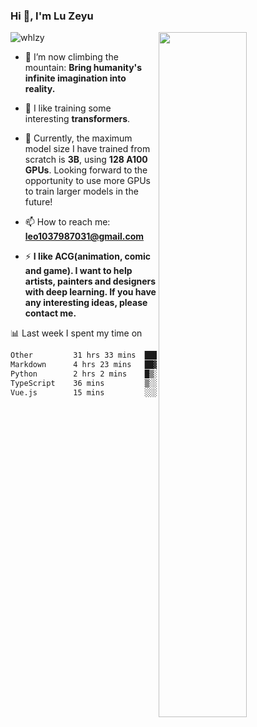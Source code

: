 ### Hi 👋, I'm Lu Zeyu

<img src="https://komarev.com/ghpvc/?username=whlzy&label=Profile%20views&color=0e75b6&style=flat" alt="whlzy" />
<img align="right" width="53%" src="https://github-readme-stats.vercel.app/api?username=whlzy&show_icons=true">

- 🔭 I’m now climbing the mountain: **Bring humanity's infinite imagination into reality.**

- 🌄 I like training some interesting **transformers**.

- 🌠 Currently, the maximum model size I have trained from scratch is **3B**, using **128 A100 GPUs**. Looking forward to the opportunity to use more GPUs to train larger models in the future!

- 📫 How to reach me: **leo1037987031@gmail.com**

- ⚡ **I like ACG(animation, comic and game). I want to help artists, painters and designers with deep learning. If you have any interesting ideas, please contact me.**

📊 Last week I spent my time on

<!--START_SECTION:waka-->

```txt
Other         31 hrs 33 mins  ████████████████████░░░░░   80.53 %
Markdown      4 hrs 23 mins   ██▓░░░░░░░░░░░░░░░░░░░░░░   11.22 %
Python        2 hrs 2 mins    █▒░░░░░░░░░░░░░░░░░░░░░░░   05.22 %
TypeScript    36 mins         ▒░░░░░░░░░░░░░░░░░░░░░░░░   01.56 %
Vue.js        15 mins         ░░░░░░░░░░░░░░░░░░░░░░░░░   00.65 %
```

<!--END_SECTION:waka-->

